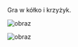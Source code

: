 Gra w kółko i krzyżyk.

![obraz](https://github.com/amazur003/tictactoe/assets/82524014/7516ebd4-e641-494f-86af-ceb9ed7a7375)

![obraz](https://github.com/amazur003/tictactoe/assets/82524014/aaae76de-876a-4616-9d89-29c76ac0ad5b)
